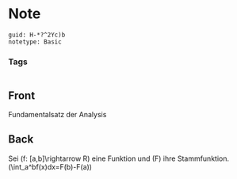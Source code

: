 # Note
```
guid: H-*?^2Yc)b
notetype: Basic
```

### Tags
```
```

## Front
Fundamentalsatz der Analysis

## Back
Sei \(f: [a,b]\rightarrow R\) eine Funktion und \(F\) ihre Stammfunktion.
\(\int_a^bf(x)dx=F(b)-F(a)\)
